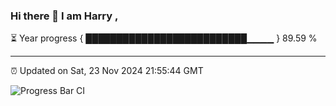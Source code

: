 ### Hi there 👋 I am Harry , 

⏳ Year progress { ██████████████████████████▁▁▁▁ } 89.59 %

---

⏰ Updated on Sat, 23 Nov 2024 21:55:44 GMT

![Progress Bar CI](https://github.com/duykhang68/duykhang68/workflows/Progress%20Bar%20CI/badge.svg)
